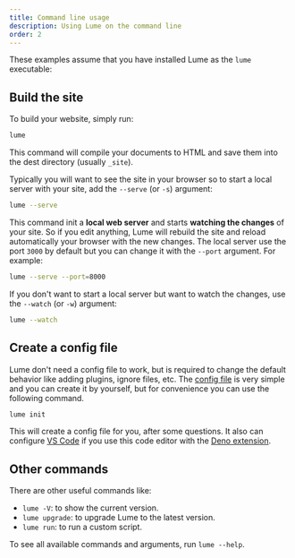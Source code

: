 ```yaml
---
title: Command line usage
description: Using Lume on the command line
order: 2
---
```


These examples assume that you have installed Lume as the `lume` executable:

## Build the site

To build your website, simply run:

```sh
lume
```

This command will compile your documents to HTML and save them into the dest
directory (usually `_site`).

Typically you will want to see the site in your browser so to start a local
server with your site, add the `--serve` (or `-s`) argument:

```sh
lume --serve
```

This command init a **local web server** and starts **watching the changes** of
your site. So if you edit anything, Lume will rebuild the site and reload
automatically your browser with the new changes. The local server use the port
`3000` by default but you can change it with the `--port` argument. For example:

```sh
lume --serve --port=8000
```

If you don't want to start a local server but want to watch the changes, use the
`--watch` (or `-w`) argument:

```sh
lume --watch
```

## Create a config file

Lume don't need a config file to work, but is required to change the default
behavior like adding plugins, ignore files, etc. The
[config file](config-file.md) is very simple and you can create it by yourself,
but for convenience you can use the following command.

```sh
lume init
```

This will create a config file for you, after some questions. It also can
configure [VS Code](https://code.visualstudio.com/) if you use this code editor
with the
[Deno extension](https://marketplace.visualstudio.com/items?itemName=denoland.vscode-deno).

## Other commands

There are other useful commands like:

- `lume -V`: to show the current version.
- `lume upgrade`: to upgrade Lume to the latest version.
- `lume run`: to run a custom script.

To see all available commands and arguments, run `lume --help`.
